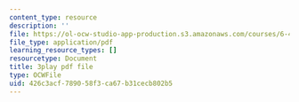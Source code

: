 ```yaml
---
content_type: resource
description: ''
file: https://ol-ocw-studio-app-production.s3.amazonaws.com/courses/6-451-principles-of-digital-communication-ii-spring-2005/426c3acf789058f3ca67b31cecb802b5_CxgU2Gtg5ro.pdf
file_type: application/pdf
learning_resource_types: []
resourcetype: Document
title: 3play pdf file
type: OCWFile
uid: 426c3acf-7890-58f3-ca67-b31cecb802b5
---
```

